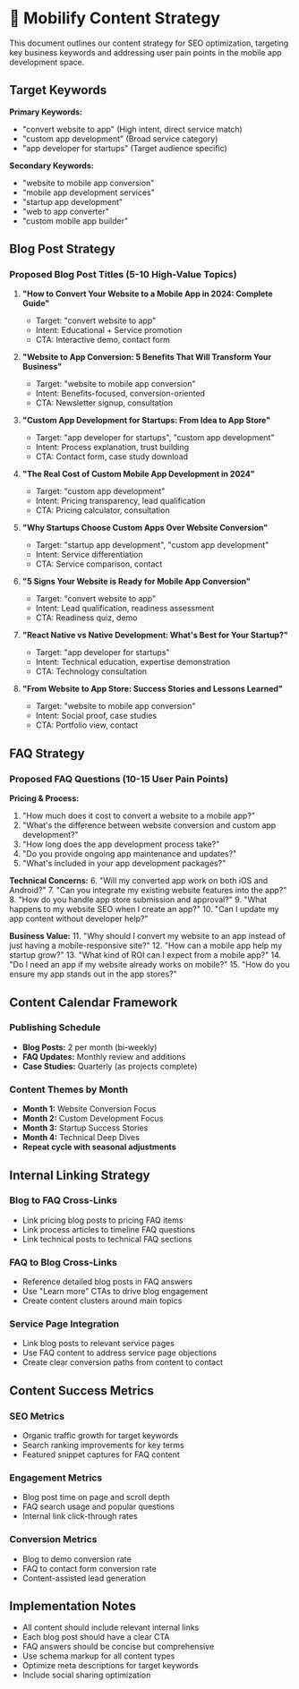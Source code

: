# 📝 Mobilify Content Strategy

This document outlines our content strategy for SEO optimization, targeting key business keywords and addressing user pain points in the mobile app development space.

## Target Keywords

**Primary Keywords:**
- "convert website to app" (High intent, direct service match)
- "custom app development" (Broad service category)
- "app developer for startups" (Target audience specific)

**Secondary Keywords:**
- "website to mobile app conversion"
- "mobile app development services"
- "startup app development"
- "web to app converter"
- "custom mobile app builder"

## Blog Post Strategy

### Proposed Blog Post Titles (5-10 High-Value Topics)

1. **"How to Convert Your Website to a Mobile App in 2024: Complete Guide"**
   - Target: "convert website to app"
   - Intent: Educational + Service promotion
   - CTA: Interactive demo, contact form

2. **"Website to App Conversion: 5 Benefits That Will Transform Your Business"**
   - Target: "website to mobile app conversion"
   - Intent: Benefits-focused, conversion-oriented
   - CTA: Newsletter signup, consultation

3. **"Custom App Development for Startups: From Idea to App Store"**
   - Target: "app developer for startups", "custom app development"
   - Intent: Process explanation, trust building
   - CTA: Contact form, case study download

4. **"The Real Cost of Custom Mobile App Development in 2024"**
   - Target: "custom app development"
   - Intent: Pricing transparency, lead qualification
   - CTA: Pricing calculator, consultation

5. **"Why Startups Choose Custom Apps Over Website Conversion"**
   - Target: "startup app development", "custom app development"
   - Intent: Service differentiation
   - CTA: Service comparison, contact

6. **"5 Signs Your Website is Ready for Mobile App Conversion"**
   - Target: "convert website to app"
   - Intent: Lead qualification, readiness assessment
   - CTA: Readiness quiz, demo

7. **"React Native vs Native Development: What's Best for Your Startup?"**
   - Target: "app developer for startups"
   - Intent: Technical education, expertise demonstration
   - CTA: Technology consultation

8. **"From Website to App Store: Success Stories and Lessons Learned"**
   - Target: "website to mobile app conversion"
   - Intent: Social proof, case studies
   - CTA: Portfolio view, contact

## FAQ Strategy

### Proposed FAQ Questions (10-15 User Pain Points)

**Pricing & Process:**
1. "How much does it cost to convert a website to a mobile app?"
2. "What's the difference between website conversion and custom app development?"
3. "How long does the app development process take?"
4. "Do you provide ongoing app maintenance and updates?"
5. "What's included in your app development packages?"

**Technical Concerns:**
6. "Will my converted app work on both iOS and Android?"
7. "Can you integrate my existing website features into the app?"
8. "How do you handle app store submission and approval?"
9. "What happens to my website SEO when I create an app?"
10. "Can I update my app content without developer help?"

**Business Value:**
11. "Why should I convert my website to an app instead of just having a mobile-responsive site?"
12. "How can a mobile app help my startup grow?"
13. "What kind of ROI can I expect from a mobile app?"
14. "Do I need an app if my website already works on mobile?"
15. "How do you ensure my app stands out in the app stores?"

## Content Calendar Framework

### Publishing Schedule
- **Blog Posts:** 2 per month (bi-weekly)
- **FAQ Updates:** Monthly review and additions
- **Case Studies:** Quarterly (as projects complete)

### Content Themes by Month
- **Month 1:** Website Conversion Focus
- **Month 2:** Custom Development Focus  
- **Month 3:** Startup Success Stories
- **Month 4:** Technical Deep Dives
- **Repeat cycle with seasonal adjustments**

## Internal Linking Strategy

### Blog to FAQ Cross-Links
- Link pricing blog posts to pricing FAQ items
- Link process articles to timeline FAQ questions
- Link technical posts to technical FAQ sections

### FAQ to Blog Cross-Links
- Reference detailed blog posts in FAQ answers
- Use "Learn more" CTAs to drive blog engagement
- Create content clusters around main topics

### Service Page Integration
- Link blog posts to relevant service pages
- Use FAQ content to address service page objections
- Create clear conversion paths from content to contact

## Content Success Metrics

### SEO Metrics
- Organic traffic growth for target keywords
- Search ranking improvements for key terms
- Featured snippet captures for FAQ content

### Engagement Metrics
- Blog post time on page and scroll depth
- FAQ search usage and popular questions
- Internal link click-through rates

### Conversion Metrics
- Blog to demo conversion rate
- FAQ to contact form conversion rate
- Content-assisted lead generation

## Implementation Notes

- All content should include relevant internal links
- Each blog post should have a clear CTA
- FAQ answers should be concise but comprehensive
- Use schema markup for all content types
- Optimize meta descriptions for target keywords
- Include social sharing optimization
